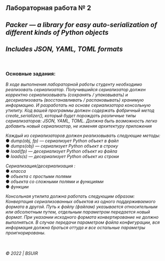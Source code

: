 ## Лабораторная работа № 2

## ___Packer__ — a library for easy auto-serialization of different kinds of Python objects_
## _Includes __JSON__, __YAML__, __TOML__ formats_   

&nbsp;  


### __Основные задания:__  
_В ходе выполнения лабораторной работы студенту необходимо реализовать сериализатор. Получившийся сериализатор должен корректно сериализовывать (сохранять / упаковывать) и десериализовать (восстанавливать / распаковывать) хранимую информацию. И разработать на основе сериализатора консольную утилиту.
Код вашей программы должен содержать фабричный метод create_serializer(), который будет порождать различные типы сериализаторов: JSON, YAML, TOML. Должна быть возможность легко добавить новый сериализатор, не изменяя архитектуру приложения_

_Каждый из сериализаторов должен реализовывать следующие методы:_  
    ●	_dump(obj, fp) — сериализует Python объект в файл_  
    ●	_dumps(obj) — сериализует Python объект в строку_  
    ●	_load(fp) — десериализует Python объект из файла_   
    ●	_loads(s) — десериализует Python объект из строки_  


_Сериализация/десериализация :_  
    ●	_класса_  
    ●	_объекта с простыми полями_  
    ●	_объекта со сложными полями и функциями_  
    ●	_функции_

_Консольная утилита должна работать следующим образом:
Конвертация сериализованных объектов из одного поддерживаемого формата в другой. Путь к файлу (файлам) указывается относительным или абсолютным путем, отдельным параметром передается новый формат. При указании исходного формата конвертирование не должно выполняться.
В случае передачи параметром файла конфигурации, вся информация должна браться оттуда и все остальные параметры проигнорированы._



&nbsp;  
###### © 2022 | BSUIR
